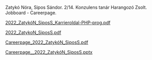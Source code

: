 Zatykó Nóra, Sipos Sándor. 2/14.
Konzulens tanár Harangozó Zsolt.
Jobboard - Careerpage.


[2022_ZatykóN_SiposS_Karrieroldal-PHP-prog.pdf](https://github.com/sipossandor/jobboard/files/9629616/2022_ZatykoN_SiposS_Karrieroldal-PHP-prog.pdf)

[2022_ZatykoN_SiposS.pdf](https://github.com/sipossandor/jobboard/files/9629623/2022_ZatykoN_SiposS.pdf)

[Careerpage_2022_ZatykóN_SiposS.pdf](https://github.com/sipossandor/jobboard/files/9641049/Careerpage_2022_ZatykoN_SiposS.pdf)

[Careerpage__2022_ZatykóN_SiposS.pptx](https://github.com/sipossandor/jobboard/files/9641062/Careerpage__2022_ZatykoN_SiposS.pptx)
